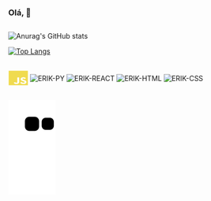 ### Olá, 👋

##

![Anurag's GitHub stats](https://github-readme-stats.vercel.app/api?username=Dev-ErikFer&show_icons=true&theme=dracula)

[![Top Langs](https://github-readme-stats.vercel.app/api/top-langs/?username=Dev-ErikFer&layout=compact&theme=dracula)](https://github.com/anuraghazra/github-readme-stats)

<div style="display: inline_block"><br>
  <img align="center" alt="Erik-JS" height="30" width="40" src="https://raw.githubusercontent.com/devicons/devicon/master/icons/javascript/javascript-plain.svg">
  <img align="center" alt="ERIK-PY" height="50" width="40" src="https://cdn.jsdelivr.net/gh/devicons/devicon/icons/python/python-original.svg">
  <img align="center" alt="ERIK-REACT" height="50" width="40"src="https://cdn.jsdelivr.net/gh/devicons/devicon/icons/vuejs/vuejs-plain-wordmark.svg">
  <img align="center" alt="ERIK-HTML" height="50" width="40"src="https://cdn.jsdelivr.net/gh/devicons/devicon/icons/html5/html5-original.svg">
  <img align="center" alt="ERIK-CSS" height="50" width="40"src="https://cdn.jsdelivr.net/gh/devicons/devicon/icons/css3/css3-original.svg">

  
##
  
  ![Snake animation](https://github.com/rafaballerini/rafaballerini/blob/output/github-contribution-grid-snake.svg)
